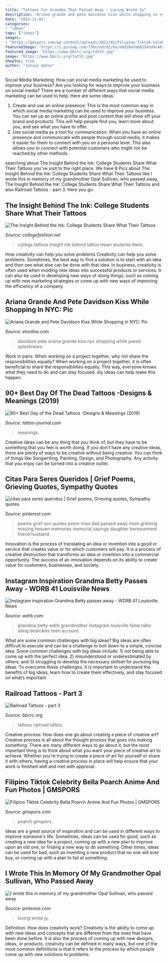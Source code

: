 ```yaml
---
title: "Tattoos For Grandma That Passed Away : Loving Wrote Jy"
description: "Ariana grande and pete davidson kiss while shopping in nyc: pic"
date: "2022-11-01"
categories:
- "ideas"
tags: ["ideas"]
images:
- "https://gmspors.com/wp-content/uploads/2021/03/Filipino-Tiktok-Celebrity-Bella-Poarch-Anime-and-Fun-Photos-9-768x893.jpg"
featuredImage: "https://i.pinimg.com/736x/ed/d2/0a/edd20a7e68254cd4c407948a4cacb6e1--my-grandmother-grandmothers.jpg"
featured_image: "https://www.bbcrc.org/tat53.jpg"
image: "https://www.bbcrc.org/tat53.jpg"
ShowToc: true
author: "Junius Upton"
---
```



Social Media Marketing: How can social media marketing be used to improve your business?
Are you looking for ways to improve your business on social media? There are a number of different ways that social media marketing can be used to help. Here are some ideas: 
1. Create and use an online presence: This is the most common way in which social media marketing can be used to improve your business. You can set up an online profile and post content that will show off your brand and products. This will help people find you, learn more about you, and see what you have to offer. 
2. Use social media as a tool for communication: When you have an online presence and communicate with people through social media, it makes it easier for them to connect with you on a personal level. This also allows you to connect with potential customers who might not be reached by other methods. 

	

		
searching about The Insight Behind the Ink: College Students Share What Their Tattoos you've visit to the right place. We have 8 Pics about The Insight Behind the Ink: College Students Share What Their Tattoos like I wrote this in memory of my grandmother Opal Sullivan, who passed away, The Insight Behind the Ink: College Students Share What Their Tattoos and also Railroad Tattoos - part 3. Here you go:
		
    
## The Insight Behind The Ink: College Students Share What Their Tattoos

<img loading=lazy src="https://www.collegefashion.net/wp-content/uploads/2019/01/25808546-9d16-4e6e-979f-83b69ceff6f5.jpg" onerror="this.onerror=null;this.src='https://tse3.mm.bing.net/th?id=OIP.91xgZnJsX4y1kVxuPoZFdQHaLG&amp;pid=15.1';" alt="The Insight Behind the Ink: College Students Share What Their Tattoos">

_Source: collegefashion.net_

>college tattoos insight ink behind tattoo mean students them. 

	

How creativity can help you solve problems
Creativity can help you solve problems. Sometimes, the best way to find a solution is to start with an idea and then see what else can be done with that idea. In business, creativity is often used when molding new ideas into successful products or services. It can also be used in developing new ways of doing things, such as coming up with new marketing strategies or come up with new ways of improving the efficiency of a company.

    
## Ariana Grande And Pete Davidson Kiss While Shopping In NYC: Pic

<img loading=lazy src="https://www.etonline.com/sites/default/files/styles/970xh/public/images/2018-07/ariana_grande_pete_davidson_spl5007280_008_0.jpg?itok=WDGHbGXa" onerror="this.onerror=null;this.src='https://tse1.mm.bing.net/th?id=OIP.eZXub_OMmnN1-qq6xldAdgHaJ4&amp;pid=15.1';" alt="Ariana Grande and Pete Davidson Kiss While Shopping in NYC: Pic">

_Source: etonline.com_

>davidson pete ariana grande kiss nyc shopping while jawad splashnews. 

	

Work in pairs: When working on a project together, why not share the responsibilities equally?
When working on a project together, it is often beneficial to share the responsibilities equally. This way, everyone knows what they need to do and can stay focused. diy ideas can help make this happen.

    
## 90+ Best Day Of The Dead Tattoos -Designs &amp; Meanings (2019)

<img loading=lazy src="https://tattoo-journal.com/wp-content/uploads/2015/07/day-of-the-dead-tattoo-271.jpg" onerror="this.onerror=null;this.src='https://tse2.mm.bing.net/th?id=OIP.P-8oGwiqJh1-JZylKLNkpAHaI7&amp;pid=15.1';" alt="90+ Best Day of the Dead Tattoos -Designs &amp; Meanings (2019)">

_Source: tattoo-journal.com_

>meanings. 

	

Creative ideas can be any thing that you think of, but they have to be something that you feel is worth doing. If you don't have any creative ideas, there are plenty of ways to be creative without being creative. You can think of things like Songwriting, Painting, Design, and Photography. Any activity that you enjoy can be turned into a creative outlet.

    
## Citas Para Seres Queridos | Grief Poems, Grieving Quotes, Sympathy Quotes

<img loading=lazy src="https://i.pinimg.com/736x/ed/bb/8b/edbb8b4b5b556fb8cef06532483c6d92.jpg" onerror="this.onerror=null;this.src='https://tse1.mm.bing.net/th?id=OIP.SiA2KiOeXOldZS1JkJDLTAHaLG&amp;pid=15.1';" alt="citas para seres queridos | Grief poems, Grieving quotes, Sympathy quotes">

_Source: pinterest.com_

>poems grief son quotes poem miss dad passed away mom grieving missing heaven memories memorial sayings daughter bereavement friend husband. 

	

Innovation is the process of translating an idea or invention into a good or service that creates value or for which customers will pay. It is a process of creative destruction that transforms an idea or invention into a commercial opportunity. The success of an innovation depends on its ability to create value for customers, businesses, and society.

    
## Instagram Inspiration Grandma Betty Passes Away - WDRB 41 Louisville News

<img loading=lazy src="http://wdrb.images.worldnow.com/images/4378400_G.jpg" onerror="this.onerror=null;this.src='https://tse4.mm.bing.net/th?id=OIP.xSudlsIFCmy0yqBV-txyPAHaEK&amp;pid=15.1';" alt="Instagram inspiration Grandma Betty passes away - WDRB 41 Louisville News">

_Source: wdrb.com_

>grandma betty wdrb grandmother instagram louisville fame talks ailing dedicates teen account. 

	

What are some common challenges with big ideas?
Big ideas are often difficult to execute and can be a challenge to boil down to a simple, concise idea. Some common challenges with big ideas include: 1) not being able to come up with the perfect idea; 2) misunderstood or underestimated by others; and 3) struggling to develop the necessary skillset for pursuing big ideas. To overcome these challenges, it is important to understand the benefits of big ideas, learn how to create them effectively, and stay focused on what’s important.

    
## Railroad Tattoos - Part 3

<img loading=lazy src="https://www.bbcrc.org/tat53.jpg" onerror="this.onerror=null;this.src='https://tse1.mm.bing.net/th?id=OIP.36rLcvlYUsn2ZvgS8BGptAHaE7&amp;pid=15.1';" alt="Railroad Tattoos - part 3">

_Source: bbcrc.org_

>tattoos railroad tattoo. 

	

Creative process: How does one go about creating a piece of creative art?
Creative process is all about the thought process that goes into making something. There are many different ways to go about it, but the most important thing is to think about what you want your piece of creative art to achieve. Whether you’re trying to create a piece of art for yourself or share it with others, having a creative process in place will help ensure that your work is finished well and met with approval.

    
## Filipino Tiktok Celebrity Bella Poarch Anime And Fun Photos | GMSPORS

<img loading=lazy src="https://gmspors.com/wp-content/uploads/2021/03/Filipino-Tiktok-Celebrity-Bella-Poarch-Anime-and-Fun-Photos-9-768x893.jpg" onerror="this.onerror=null;this.src='https://tse4.mm.bing.net/th?id=OIP.PRBB3NINGSC53Tj1jwMCrAHaIn&amp;pid=15.1';" alt="Filipino Tiktok Celebrity Bella Poarch Anime And Fun Photos | GMSPORS">

_Source: gmspors.com_

>poarch gmspors. 

	

Ideas are a great source of inspiration and can be used in different ways to improve someone's life. Sometimes, ideas can be used for good, such as creating a new idea for a project, coming up with a new plan to improve upon an old one, or finding a new way to do something. Other times, ideas can be used for bad, such as inventing a new product that no one will ever buy, or coming up with a plan to fail at something.

    
## I Wrote This In Memory Of My Grandmother Opal Sullivan, Who Passed Away

<img loading=lazy src="https://i.pinimg.com/736x/ed/d2/0a/edd20a7e68254cd4c407948a4cacb6e1--my-grandmother-grandmothers.jpg" onerror="this.onerror=null;this.src='https://tse1.mm.bing.net/th?id=OIP.xZafAgwACSg4eubKKLZVHwHaJk&amp;pid=15.1';" alt="I wrote this in memory of my grandmother Opal Sullivan, who passed away">

_Source: pinterest.com_

>loving wrote jy. 

	

Definition: How does creativity work?
Creativity is the ability to come up with new ideas and concepts that are different from the ones that have been done before. It is also the process of coming up with new designs, ideas, or products. creativity can be defined in many ways, but one of the most common definitions is that it refers to the process by which people come up with new solutions to problems.

